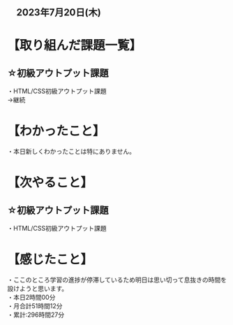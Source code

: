 ## 　2023年7月20日(木)
# 【取り組んだ課題一覧】
## ☆初級アウトプット課題
・HTML/CSS初級アウトプット課題<br>
→継続<br>
# 【わかったこと】
・本日新しくわかったことは特にありません。<br>
# 【次やること】
## ☆初級アウトプット課題
・HTML/CSS初級アウトプット課題<br>
# 【感じたこと】
・ここのところ学習の進捗が停滞しているため明日は思い切って息抜きの時間を設けようと思います。<br>
・本日2時間00分<br>
・月合計51時間12分<br>
・累計:296時間27分<br>
